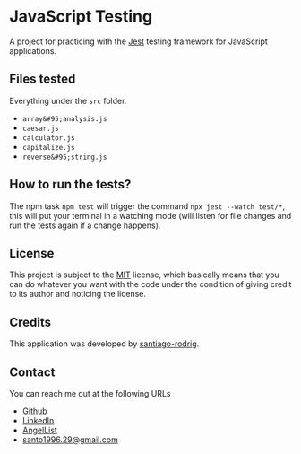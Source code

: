 # JavaScript Testing

A project for practicing with the [Jest]() testing framework for JavaScript
applications.

## Files tested

Everything under the `src` folder.

- `array&#95;analysis.js`
- `caesar.js`
- `calculator.js`
- `capitalize.js`
- `reverse&#95;string.js`

## How to run the tests?

The npm task `npm test` will trigger the command `npx jest --watch test/*`, this
will put your terminal in a watching mode (will listen for file changes and
run the tests again if a change happens).

## License

This project is subject to the [MIT](./LICENSE) license, which
basically means that you can do whatever you want with the code under the
condition of giving credit to its author and noticing the license.

## Credits

This application was developed by
[santiago-rodrig](https://github.com/santiago-rodrig).

## Contact

You can reach me out at the following URLs

- [Github](https://github.com/santiago-rodrig)
- [LinkedIn](https://www.linkedin.com/in/santiago-andres-rodriguez-marquez)
- [AngelList](https://angel.co/u/santiago-andres-rodriguez-marquez)
- [santo1996.29@gmail.com](mailto:santo1996.29@gmail.com)
